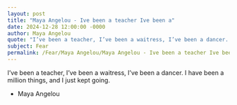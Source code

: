 ```yaml
---
layout: post
title: "Maya Angelou - Ive been a teacher Ive been a"
date: 2024-12-28 12:00:00 -0000
author: Maya Angelou
quote: "I’ve been a teacher, I’ve been a waitress, I’ve been a dancer. I have been a million things, and I just kept going."
subject: Fear
permalink: /Fear/Maya Angelou/Maya Angelou - Ive been a teacher Ive been a
---
```


I’ve been a teacher, I’ve been a waitress, I’ve been a dancer. I have been a million things, and I just kept going.

- Maya Angelou
